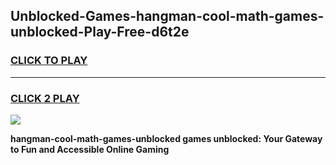 
## Unblocked-Games-hangman-cool-math-games-unblocked-Play-Free-d6t2e
<h3>
<a href="https://premium76.site?title=hangman-cool-math-games-unblocked&ref=22A">CLICK TO PLAY</a></h3>
<hr>

<h3>
<a href="https://premium76.site?title=hangman-cool-math-games-unblocked&ref=22A">CLICK 2 PLAY</a>
  
</h3>

<a href="https://premium76.site?title=hangman-cool-math-games-unblocked&ref=22A"><img src="https://clearcache.store/games.png"></a>


**hangman-cool-math-games-unblocked games unblocked: Your Gateway to Fun and Accessible Online Gaming**

